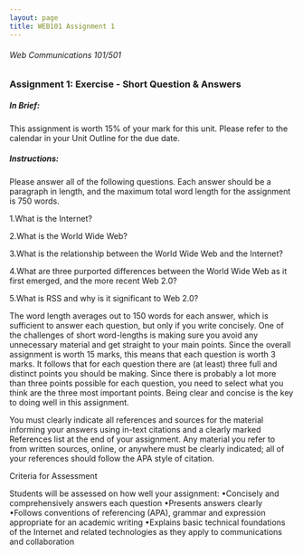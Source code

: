 ```yaml
---
layout: page
title: WEB101 Assignment 1
---
```

###### Web Communications 101/501

### Assignment 1: Exercise - Short Question & Answers

##### In Brief:

This assignment is worth 15% of your mark for this unit.
Please refer to the calendar in your Unit Outline for the due date.

##### Instructions:

Please answer all of the following questions. Each answer should be a paragraph in length, and the maximum total word length for the assignment is 750 words.

1.What is the Internet?

2.What is the World Wide Web?

3.What is the relationship between the World Wide Web and the Internet?

4.What are three purported differences between the World Wide Web as it first emerged, and the more recent Web 2.0?

5.What is RSS and why is it significant to Web 2.0?


The word length averages out to 150 words for each answer, which is sufficient to answer each question, but only if you write concisely.  One of the challenges of short word-lengths is making sure you avoid any unnecessary material and get straight to your main points.  Since the overall assignment is worth 15 marks, this means that each question is worth 3 marks.  It follows that for each question there are (at least) three full and distinct points you should be making.  Since there is probably a lot more than three points possible for each question, you need to select what you think are the three most important points.  Being clear and concise is the key to doing well in this assignment.

You must clearly indicate all references and sources for the material informing your answers using in-text citations and a clearly marked References list at the end of your assignment. Any material you refer to  from written sources, online, or anywhere must be clearly indicated; all of your references should follow the APA style of citation. 

Criteria for Assessment

Students will be assessed on how well your assignment:
•Concisely and comprehensively answers each question
•Presents answers clearly
•Follows conventions of referencing (APA), grammar and expression appropriate for an academic writing
•Explains basic technical foundations of the Internet and related technologies as they apply to communications and collaboration
